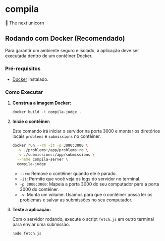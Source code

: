 # compila

🦄 The next unicorn

## Rodando com Docker (Recomendado)

Para garantir um ambiente seguro e isolado, a aplicação deve ser executada dentro de um contêiner Docker.

### Pré-requisitos

- [Docker](https://www.docker.com/get-started) instalado.

### Como Executar

1.  **Construa a imagem Docker:**

    ```bash
    docker build -t compila-judge .
    ```

2.  **Inicie o contêiner:**

    Este comando irá iniciar o servidor na porta 3000 e montar os diretórios locais `problems` e `submissions` no contêiner.

    ```bash
    docker run --rm -it -p 3000:3000 \
      -v ./problems:/app/problems:ro \
      -v ./submissions:/app/submissions \
      --name compila-server \
      compila-judge
    ```

    - `--rm`: Remove o contêiner quando ele é parado.
    - `-it`: Permite que você veja os logs do servidor no terminal.
    - `-p 3000:3000`: Mapeia a porta 3000 do seu computador para a porta 3000 do contêiner.
    - `-v`: Monta um volume. Usamos para que o contêiner possa ler os problemas e salvar as submissões no seu computador.

3.  **Teste a aplicação:**

    Com o servidor rodando, execute o script `fetch.js` em outro terminal para enviar uma submissão.

    ```bash
    node fetch.js
    ```
